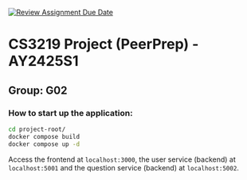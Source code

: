 [![Review Assignment Due Date](https://classroom.github.com/assets/deadline-readme-button-22041afd0340ce965d47ae6ef1cefeee28c7c493a6346c4f15d667ab976d596c.svg)](https://classroom.github.com/a/bzPrOe11)
# CS3219 Project (PeerPrep) - AY2425S1
## Group: G02

### How to start up the application:

```sh
cd project-root/
docker compose build
docker compose up -d
```

Access the frontend at `localhost:3000`, the user service (backend) at `localhost:5001` and the question service (backend) at `localhost:5002`.
